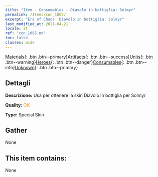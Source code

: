 ```yaml
---
title: "Item - Consumables - Diavolo in bottiglia: Solmyr"
permalink: /Items/con_1065/
excerpt: "Era of Chaos  Diavolo in bottiglia: Solmyr"
last_modified_at: 2021-04-21
locale: it
ref: "con_1065.md"
toc: false
classes: wide
---
```

 [Materials](/it/Items/){: .btn .btn--primary}[Artifacts](/it/Items/Artifacts/){: .btn .btn--success}[Units](/it/Items/Units/){: .btn .btn--warning}[Heroes](/it/Items/Heroes/){: .btn .btn--danger}[Consumables](/it/Items/Consumables/){: .btn .btn--info}[Unknown](/it/Items/Unknown/){: .btn .btn--primary}

## Dettagli
 **Descrizione:** Usa per ottenere la skin Diavolo in bottiglia per Solmyr

 **Quality:** <span style="color: #FF8C00">OK</span>

 **Type:** Special Skin

## Gather

  None

## This item contains:

  None

